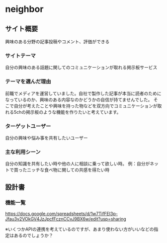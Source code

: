 # neighbor

## サイト概要
興味のある分野の記事投稿やコメント、評価ができる

### サイトテーマ
自分の興味のある話題に関してのコミュニケーションが取れる掲示板サービス

### テーマを選んだ理由
前職でメディアを運営していました。自社で製作した記事が本当に読者のためになっているのか、興味のある内容なのかどうかの自信が持てませんでした。
そこで自分が考えたことや興味を持った物などを双方向でコミュニケーションが取れる5chの掲示板のような機能を作りたいと考えています。

### ターゲットユーザー
自分の興味や悩み事を共有したいユーザー

### 主な利用シーン
自分の知識を共有したい時や他の人に相談に乗って欲しい時。
例：自分がネットで買ったニッチな食べ物に関しての共感を得たい時

## 設計書

### 機能一覧
<https://docs.google.com/spreadsheets/d/1w7TifFEI3p-Jfau3v2VOkGV4JzJpcfFcznCCvJ9BX6w/edit?usp=sharing>

※いくつかAPIの連携を考えているのですが、あまり使わない方がいいなどの指定はあるのでしょうか？


